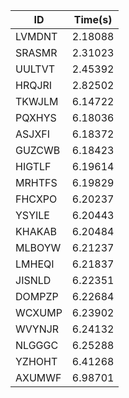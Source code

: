 |ID|Time(s)|
|-|-|
|LVMDNT|2.18088|
|SRASMR|2.31023|
|UULTVT|2.45392|
|HRQJRI|2.82502|
|TKWJLM|6.14722|
|PQXHYS|6.18036|
|ASJXFI|6.18372|
|GUZCWB|6.18423|
|HIGTLF|6.19614|
|MRHTFS|6.19829|
|FHCXPO|6.20237|
|YSYILE|6.20443|
|KHAKAB|6.20484|
|MLBOYW|6.21237|
|LMHEQI|6.21837|
|JISNLD|6.22351|
|DOMPZP|6.22684|
|WCXUMP|6.23902|
|WVYNJR|6.24132|
|NLGGGC|6.25288|
|YZHOHT|6.41268|
|AXUMWF|6.98701|
